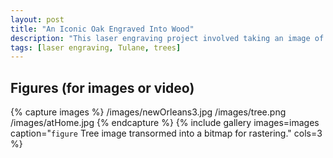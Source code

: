 ```yaml
---
layout: post
title: "An Iconic Oak Engraved Into Wood"
description: "This laser engraving project involved taking an image of Tulane's 'Tree of Knowledge' and transforming it into a piece to be displayed at home."
tags: [laser engraving, Tulane, trees]
---
```




## Figures (for images or video)

{% capture images %}
	/images/newOrleans3.jpg
	/images/tree.png
	/images/atHome.jpg
{% endcapture %}
{% include gallery images=images caption="`figure` Tree image transormed into a bitmap for rastering." cols=3 %}
